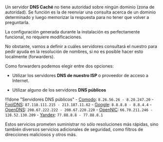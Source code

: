 Un servidor **DNS Caché** no tiene autoridad sobre ningún dominio (zona de autoridad). Se función es la de reenviar una consulta acerca de un dominio determinado y luego memorizar la respuesta para no tener que volver a preguntarla.



La configuración generada durante la instalación es perfectamente funcional, no requiere modificaciones. 

No obstante, vamos a definir a cuáles servidores consultará el nuestro para pedir ayuda en la resolución de nombres, si no es posible hacer esto localmente (forwarders). 

Como forwarders podemos elegir entre dos opciones: 

* Utilizar los servidores **DNS de nuestro ISP** o proveedor de acceso a Internet.

* Utilizar alguno de los servidores **DNS públicos**

!!!done "Servidores DNS públicos" 
    - [Comodo](https://www.comodo.com/secure-dns): `8.26.56.26 - 8.20.247.20`
    - [FoolDNS](http://www.fooldns.com/fooldns-community): `87.118.111.215 - 213.187.11.62`
    - [Google](https://developers.google.com/speed/public-dns): `8.8.8.8 - 8.8.4.4`
    - [OpenDNS](https://www.opendns.com): `208.67.222.222 - 208.67.220.220`
    - [OpenNIC](https://www.opennicproject.org): `66.70.211.246 - 128.52.130.209`
    - [Yandex](https://dns.yandex.com): `77.88.8.8 - 77.88.8.1`

Estos servicios prometen suministrar no sólo resoluciones más rápidas, sino también diversos servicios adicionales de seguridad, como filtros de direcciones maliciosos y otros más.